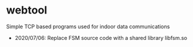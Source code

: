 # webtool
Simple TCP based programs used  for indoor data communications
- 2020/07/06: Replace FSM source code with a shared library libfsm.so
